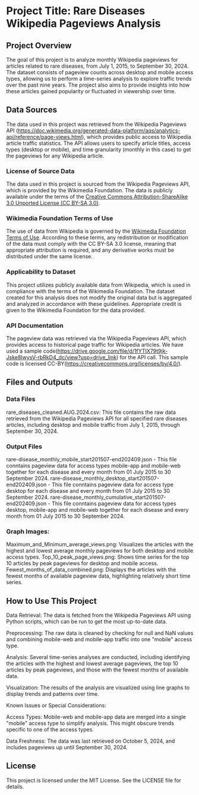 # Project Title: Rare Diseases Wikipedia Pageviews Analysis

## Project Overview
The goal of this project is to analyze monthly Wikipedia pageviews for articles related to rare diseases, from July 1, 2015, to September 30, 2024. The dataset consists of pageview counts across desktop and mobile access types, allowing us to perform a time-series analysis to explore traffic trends over the past nine years. The project also aims to provide insights into how these articles gained popularity or fluctuated in viewership over time.

## Data Sources
The data used in this project was retrieved from the Wikipedia Pageviews API (https://doc.wikimedia.org/generated-data-platform/aqs/analytics-api/reference/page-views.html), which provides public access to Wikipedia article traffic statistics. The API allows users to specify article titles, access types (desktop or mobile), and time granularity (monthly in this case) to get the pageviews for any Wikipedia article. 

### License of Source Data

The data used in this project is sourced from the Wikipedia Pageviews API, which is provided by the Wikimedia Foundation. The data is publicly available under the terms of the [Creative Commons Attribution-ShareAlike 3.0 Unported License (CC BY-SA 3.0)](https://creativecommons.org/licenses/by-sa/3.0/).

### Wikimedia Foundation Terms of Use

The use of data from Wikipedia is governed by the [Wikimedia Foundation Terms of Use](https://foundation.wikimedia.org/wiki/Terms_of_Use). According to these terms, any redistribution or modification of the data must comply with the CC BY-SA 3.0 license, meaning that appropriate attribution is required, and any derivative works must be distributed under the same license.

### Applicability to Dataset

This project utilizes publicly available data from Wikipedia, which is used in compliance with the terms of the Wikimedia Foundation. The dataset created for this analysis does not modify the original data but is aggregated and analyzed in accordance with these guidelines. Appropriate credit is given to the Wikimedia Foundation for the data provided.


### API Documentation
The pageview data was retrieved via the Wikipedia Pageviews API, which provides access to historical page traffic for Wikipedia articles.
We have used a sample code(https://drive.google.com/file/d/1fYTIX79t9jk-Jske8IwysV-rbRkD4_dc/view?usp=drive_link) for the API call. This sample code is licensed CC-BY(https://creativecommons.org/licenses/by/4.0/).


## Files and Outputs
### Data Files
rare_diseases_cleaned.AUG.2024.csv: This file contains the raw data retrieved from the Wikipedia Pageviews API for all specified rare diseases articles, including desktop and mobile traffic from July 1, 2015, through September 30, 2024.

### Output Files
rare-disease_monthly_mobile_start201507-end202409.json - This file conntains pageview data for access types mobile-app and mobile-web together for each disease and every month from 01 July 2015 to 30 September 2024.
rare-disease_monthly_desktop_start201507-end202409.json - This file conntains pageview data for access type desktop for each disease and every month from 01 July 2015 to 30 September 2024.
rare-disease_monthly_cumulative_start201507-end202409.json - This file conntains pageview data for access types desktop, mobile-app and mobile-web together for each disease and every month from 01 July 2015 to 30 September 2024.


### Graph Images:

Maximum_and_Minimum_average_views.png: Visualizes the articles with the highest and lowest average monthly pageviews for both desktop and mobile access types.
Top_10_peak_page_views.png: Shows time series for the top 10 articles by peak pageviews for desktop and mobile access.
Fewest_months_of_data_combined.png: Displays the articles with the fewest months of available pageview data, highlighting relatively short time series.


## How to Use This Project

Data Retrieval: The data is fetched from the Wikipedia Pageviews API using Python scripts, which can be run to get the most up-to-date data.

Preprocessing: The raw data is cleaned by checking for null and NaN values and combining mobile-web and mobile-app traffic into one "mobile" access type.

Analysis: Several time-series analyses are conducted, including identifying the articles with the highest and lowest average pageviews, the top 10 articles by peak pageviews, and those with the fewest months of available data.

Visualization: The results of the analysis are visualized using line graphs to display trends and patterns over time.

Known Issues or Special Considerations:

Access Types: Mobile-web and mobile-app data are merged into a single "mobile" access type to simplify analysis. This might obscure trends specific to one of the access types.

Data Freshness: The data was last retrieved on October 5, 2024, and includes pageviews up until September 30, 2024.

## License
This project is licensed under the MIT License. See the LICENSE file for details.
